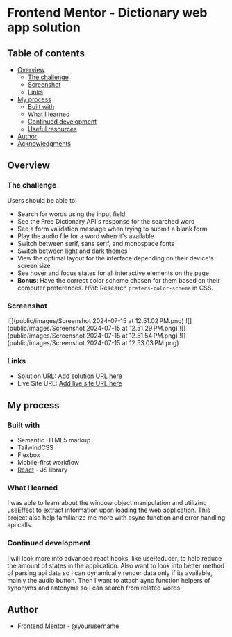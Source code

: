 # Frontend Mentor - Dictionary web app solution

## Table of contents

- [Overview](#overview)
  - [The challenge](#the-challenge)
  - [Screenshot](#screenshot)
  - [Links](#links)
- [My process](#my-process)
  - [Built with](#built-with)
  - [What I learned](#what-i-learned)
  - [Continued development](#continued-development)
  - [Useful resources](#useful-resources)
- [Author](#author)
- [Acknowledgments](#acknowledgments)

## Overview

### The challenge

Users should be able to:

- Search for words using the input field
- See the Free Dictionary API's response for the searched word
- See a form validation message when trying to submit a blank form
- Play the audio file for a word when it's available
- Switch between serif, sans serif, and monospace fonts
- Switch between light and dark themes
- View the optimal layout for the interface depending on their device's screen size
- See hover and focus states for all interactive elements on the page
- **Bonus**: Have the correct color scheme chosen for them based on their computer preferences. _Hint_: Research `prefers-color-scheme` in CSS.

### Screenshot

![](public/images/Screenshot 2024-07-15 at 12.51.02 PM.png)
![](public/images/Screenshot 2024-07-15 at 12.51.29 PM.png)
![](public/images/Screenshot 2024-07-15 at 12.51.54 PM.png)
![](public/images/Screenshot 2024-07-15 at 12.53.03 PM.png)

### Links

- Solution URL: [Add solution URL here](https://github.com/StanishCode/dictionary-web-app)
- Live Site URL: [Add live site URL here](https://stanishcode.github.io/dictionary-web-app/)

## My process

### Built with

- Semantic HTML5 markup
- TailwindCSS
- Flexbox
- Mobile-first workflow
- [React](https://reactjs.org/) - JS library

### What I learned

I was able to learn about the window object manipulation and utilizing useEffect to extract information upon loading the web application. This project also help familiarize me more with async function and error handling api calls.

### Continued development

I will look more into advanced react hooks, like useReducer, to help reduce the amount of states in the application. Also want to look into better method of parsing api data so I can dynamically render data only if its available, mainly the audio button. Then I want to attach aync function helpers of synonyms and antonyms so I can search from related words.

## Author

- Frontend Mentor - [@yourusername](https://www.frontendmentor.io/profile/StanishCode)
